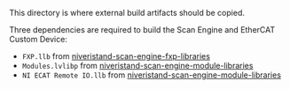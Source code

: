 This directory is where external build artifacts should be copied.

Three dependencies are required to build the Scan Engine and EtherCAT Custom Device:
- `FXP.llb` from [niveristand-scan-engine-fxp-libraries](https://github.com/ni/niveristand-scan-engine-fxp-libraries)
- `Modules.lvlibp` from [niveristand-scan-engine-module-libraries](
https://github.com/ni/niveristand-scan-engine-module-libraries)
- `NI ECAT Remote IO.llb` from [niveristand-scan-engine-module-libraries](
https://github.com/ni/niveristand-scan-engine-module-libraries)